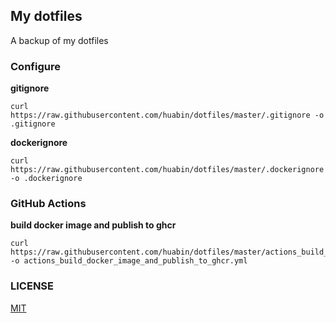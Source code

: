 ## My dotfiles
A backup of my dotfiles

### Configure

**gitignore**

```
curl https://raw.githubusercontent.com/huabin/dotfiles/master/.gitignore -o .gitignore
```

**dockerignore**

```
curl https://raw.githubusercontent.com/huabin/dotfiles/master/.dockerignore -o .dockerignore
```

### GitHub Actions

**build docker image and publish to ghcr**

```
curl https://raw.githubusercontent.com/huabin/dotfiles/master/actions_build_docker_image_and_publish_to_ghcr.yml -o actions_build_docker_image_and_publish_to_ghcr.yml
```
  
### LICENSE

[MIT](LICENSE)
